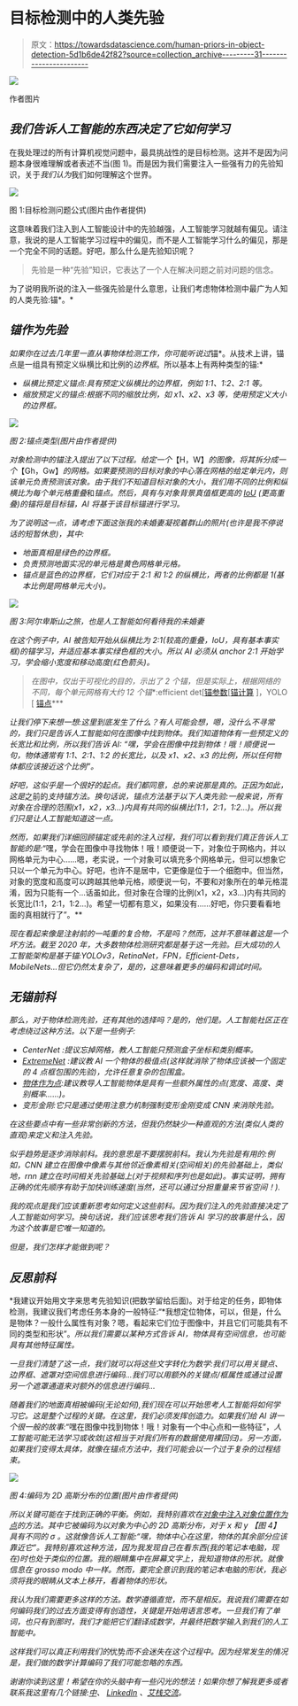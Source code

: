 # 目标检测中的人类先验

> 原文：<https://towardsdatascience.com/human-priors-in-object-detection-5d1b6de42f82?source=collection_archive---------31----------------------->

![](img/0820d045a2edaad3363f2be51bcca56e.png)

作者图片

## *我们告诉人工智能的东西决定了它如何学习*

在我处理过的所有计算机视觉问题中，最具挑战性的是目标检测。这并不是因为问题本身很难理解或者表述不当(图 1)。而是因为我们需要注入一些强有力的先验知识，关于*我们认为*我们如何理解这个世界。

![](img/c78c7c88d0a214c990388a3dd02f6c76.png)

图 1:目标检测问题公式(图片由作者提供)

这意味着我们注入到人工智能设计中的先验越强，人工智能学习就越有偏见。请注意，我说的是人工智能学习过程中的偏见，而不是人工智能学习什么的偏见，那是一个完全不同的话题。好吧，那么什么是先验知识呢？

> 先验是一种“先验”知识，它表达了一个人在解决问题之前对问题的信念。

为了说明我所说的注入一些强先验是什么意思，让我们考虑物体检测中最广为人知的人类先验:锚*。*

## *锚作为先验*

*如果你在过去几年里一直从事物体检测工作，你可能听说过*锚*。从技术上讲，锚点是一组具有预定义纵横比和比例的*边界框*。所以基本上有两种类型的锚:*

*   *纵横比预定义锚点:具有预定义纵横比的边界框，例如 1:1、1:2、2:1 等。*
*   *缩放预定义的锚点:根据不同的缩放比例，如 x1、x2、x3 等，使用预定义大小的边界框。*

*![](img/7fc41a3353bbf6e7182a9f890bc2ddf1.png)*

*图 2:锚点类型(图片由作者提供)*

*对象检测中的锚注入提出了以下过程。给定一个*【H，W】*的图像，将其拆分成一个*【Gh，Gw】*的网格。如果要预测的目标对象的中心落在网格的给定单元内，则该单元负责预测该对象。由于我们不知道目标对象的大小，我们用不同的比例和纵横比为每个单元格重叠*和*锚点。然后，具有与对象背景真值框更高的 [*IoU*](https://en.wikipedia.org/wiki/Jaccard_index) (更高重叠)的锚将是目标锚，AI 将基于该目标锚进行学习。*

*为了说明这一点，请考虑下面这张我的未婚妻凝视着群山的照片(也许是我不停说话的短暂休息)，其中:*

*   *地面真相是绿色的边界框。*
*   *负责预测地面实况的单元格是黄色网格单元格。*
*   *锚点是蓝色的边界框，它们对应于 2:1 和 1:2 的纵横比，两者的比例都是 1(基本比例是网格单元大小)。*

*![](img/7957714d6eac30ced141e677c50dd016.png)*

*图 3:阿尔卑斯山之旅，也是人工智能如何看待我的未婚妻*

*在这个例子中，AI 被告知开始从纵横比为 2:1(较高的重叠，IoU，具有基本事实框)的锚学习，并适应基本事实绿色框的大小。所以 AI 必须从 anchor 2:1 开始学习，学会缩小宽度和移动高度(红色箭头)。*

> *在图中，仅出于可视化的目的，示出了 2 个锚，但是实际上，根据网络的不同，每个单元网格有大约 12 个锚**:efficient det[[锚参数](https://github.com/xuannianz/EfficientDet/blob/master/utils/anchors.py#L8)[[锚计算](https://github.com/xuannianz/EfficientDet/blob/master/utils/anchors.py#L221) ]，YOLO [ [锚点](https://github.com/pjreddie/darknet/blob/master/cfg/yolov3-voc.cfg#L610)***

*让我们停下来想一想:这里到底发生了什么？有人可能会想，嗯，没什么不寻常的，我们只是告诉人工智能如何在图像中找到物体。我们知道物体有一些预定义的长宽比和比例，所以我们告诉 AI: *“嘿，学会在图像中找到物体！哦！顺便说一句，物体通常有 1:1、2:1、1:2 的长宽比，以及 x1、x2、x3 的比例，所以任何物体都应该接近这个比例”。**

*好吧，这似乎是一个很好的起点。我们都同意，总的来说那是真的。正因为如此，这是*之前的*支持锚方法。换句话说，锚点方法基于以下人类先验:一般来说，所有对象在合理的范围(x1，x2，x3…)内具有共同的纵横比(1:1，2:1，1:2…)。所以我们只是让人工智能知道这一点。*

*然而，如果我们详细回顾锚定或先前的注入过程，我们可以看到我们真正告诉人工智能的是:*“嘿，学会在图像中寻找物体！哦！顺便说一下，对象位于网格内，并以网格单元为中心……嗯，老实说，一个对象可以填充多个网格单元，但可以想象它只以一个单元为中心。好吧，也许不是居中，它更像是位于一个细胞中。但当然，对象的宽度和高度可以跨越其他单元格，顺便说一句，不要和对象所在的单元格混淆，因为只能有一个…话虽如此，但对象在合理的比例(x1，x2，x3…)内有共同的长宽比(1:1，2:1，1:2…)。希望一切都有意义，如果没有……好吧，你只要看看地面的真相就行了”。**

*现在看起来像是注射前的一吨重的复合物，不是吗？然而，这并不意味着这是一个坏方法。截至 2020 年，大多数物体检测研究都是基于这一先验。巨大成功的人工智能架构是基于锚:YOLOv3，RetinaNet，FPN，Efficient-Dets，MobileNets…但它仍然太复杂了，是的，这意味着更多的编码和调试时间。*

## *无锚前科*

*那么，对于物体检测先验，还有其他的选择吗？是的，他们是。人工智能社区正在考虑绕过这种方法。以下是一些例子:*

*   *CenterNet :提议忘掉网格，教人工智能只预测盒子坐标和类别概率。*
*   *[ExtremeNet](https://arxiv.org/abs/1901.08043) :建议教 AI 一个物体的极值点(这样就消除了物体应该被一个固定的 4 点框包围的先验)，允许任意复杂的包围盒。*
*   *[物体作为点](https://arxiv.org/abs/1904.07850):建议教导人工智能物体是具有一些额外属性的点(宽度、高度、类别概率……)。*
*   *变形金刚:它只是通过使用注意力机制强制变形金刚变成 CNN 来消除先验。*

*在这些要点中有一些非常创新的方法，但我仍然缺少一种直观的方法(类似人类的直观)来定义和注入先验。*

*似乎趋势是逐步消除前科。我的意思是不要摆脱前科。我认为先验是有用的:例如，CNN 建立在图像中像素与其他邻近像素相关(空间相关)的先验基础上，类似地，rnn 建立在时间相关先验基础上(对于视频和序列也是如此)。事实证明，拥有正确的优先顺序有助于加快训练速度(当然，还可以通过分担重量来节省空间！).*

*我的观点是我们应该重新思考如何定义这些前科。因为我们注入的先验直接决定了人工智能如何学习。换句话说，我们应该思考我们告诉 AI 学习的故事是什么，因为这个故事是它唯一知道的。*

*但是，我们怎样才能做到呢？*

## *反思前科*

*我建议开始用文字来思考先验知识(把数学留给后面)。对于给定的任务，即物体检测，我建议我们考虑任务本身的一般特征:“*我想定位物体，可以，但是，什么是物体？一般什么属性有对象？嗯，看起来它们位于图像中，并且它们可能具有不同的类型和形状”。*所以我们需要以某种方式告诉 AI，物体具有空间信息，也可能具有其他特征属性。*

*一旦我们清楚了这一点，我们就可以将这些文字转化为数学:我们可以用关键点、边界框、遮罩对空间信息进行编码…我们可以用额外的关键点/框属性或通过设置另一个遮罩通道来对额外的信息进行编码…*

*随着我们的地面真相被编码(无论如何),我们现在可以开始思考人工智能将如何学习它。这是整个过程的关键。在这里，我们必须发挥创造力。如果我们给 AI 讲一个很一般的故事:*“嘿在图像中找到物体！哦！对象有一个中心点和一些特征”，*人工智能可能无法学习或收敛(这相当于对我们所有的数据使用裸回归)。另一方面，如果我们变得太具体，就像在锚点方法中，我们可能会以一个过于复杂的过程结束。*

*![](img/c6fd770d57343b09d1646b9e9abb5d11.png)*

*图 4:编码为 2D 高斯分布的位置(图片由作者提供)*

*所以关键可能在于找到正确的平衡。例如，我特别喜欢在[对象中注入对象位置作为点](https://arxiv.org/abs/1904.07850)的方法。其中它被编码为以对象为中心的 2D 高斯分布，对于 *x* 和 *y* 【图 4】具有不同的 *σ* 。这就像告诉人工智能:“嘿，物体中心在这里，物体的其余部分应该靠近它”。我特别喜欢这种方法，因为我发现自己在看东西(我的笔记本电脑，现在)时也处于类似的位置。我的眼睛集中在屏幕文字上，我知道物体的形状。就像信息在 *grosso modo* 中一样。然而，要完全意识到我的笔记本电脑的形状，我必须将我的眼睛从文本上移开，看着物体的形状。*

*我认为我们需要更多这样的方法。数学遵循直觉，而不是相反。我说我们需要在如何编码我们的过去方面变得有创造性，关键是开始用语言思考。一旦我们有了单词，也只有到那时，我们才能把它们翻译成数学，并最终把数学输入到我们的人工智能中。*

*这样我们可以真正利用我们的*优势*而不会迷失在这个过程中。因为经常发生的情况是，我们做的数学计算编码了我们可能忽略的东西。*

*谢谢你读到这里！希望在你的头脑中有一些闪光的想法！如果你想了解我更多或者联系我这里有几个链接:[中](https://medium.com/@jvgd)、 [LinkedIn](https://www.linkedin.com/in/francisco-javier-vargas-garcia-donas/) 、[艾栈交流](https://ai.stackexchange.com/users/26882/jvgd)。*